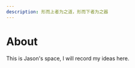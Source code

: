 ```yaml
---
description: 形而上者为之道，形而下者为之器
---
```


# About

This is Jason's space, I will record my ideas here.



